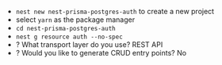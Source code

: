 - `nest new nest-prisma-postgres-auth` to create a new project
- select `yarn` as the package manager
- `cd nest-prisma-postgres-auth`
- `nest g resource auth --no-spec`
- ? What transport layer do you use? REST API
- ? Would you like to generate CRUD entry points? No
